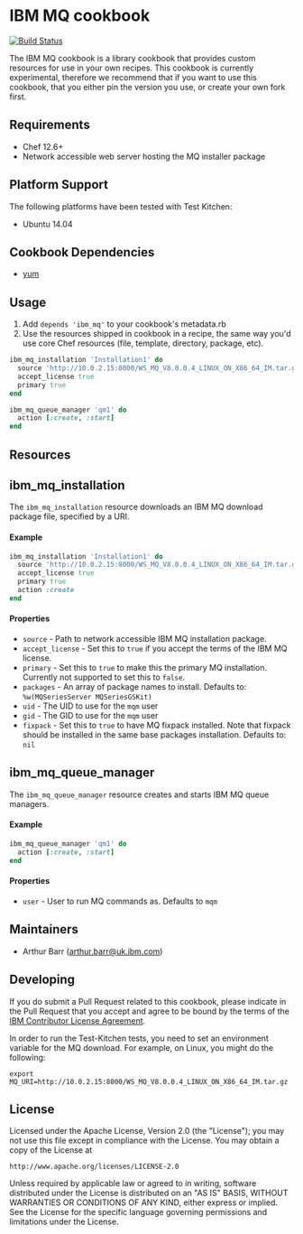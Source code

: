 IBM MQ cookbook
===============
[![Build Status](https://travis-ci.org/ibm-messaging/mq-chef.svg?branch=master)](https://travis-ci.org/ibm-messaging/mq-chef)

The IBM MQ cookbook is a library cookbook that provides custom resources for use in your own recipes.  This cookbook is currently experimental, therefore we recommend that if you want to use this cookbook, that you either pin the version you use, or create your own fork first.

Requirements
------------
- Chef 12.6+
- Network accessible web server hosting the MQ installer package

Platform Support
----------------
The following platforms have been tested with Test Kitchen:

- Ubuntu 14.04

Cookbook Dependencies
---------------------
- [yum](https://supermarket.chef.io/cookbooks/yum)

Usage
-----
1. Add ```depends 'ibm_mq'``` to your cookbook's metadata.rb
2. Use the resources shipped in cookbook in a recipe, the same way you'd
  use core Chef resources (file, template, directory, package, etc).

```ruby
ibm_mq_installation 'Installation1' do
  source 'http://10.0.2.15:8000/WS_MQ_V8.0.0.4_LINUX_ON_X86_64_IM.tar.gz'
  accept_license true
  primary true
end

ibm_mq_queue_manager 'qm1' do
  action [:create, :start]
end
```

Resources
---------

## ibm_mq_installation
The `ibm_mq_installation` resource downloads an IBM MQ download package file,
specified by a URI.

#### Example
```ruby
ibm_mq_installation 'Installation1' do
  source 'http://10.0.2.15:8000/WS_MQ_V8.0.0.4_LINUX_ON_X86_64_IM.tar.gz'
  accept_license true
  primary true
  action :create
end
```

#### Properties
- `source` - Path to network accessible IBM MQ installation package.
- `accept_license` - Set this to `true` if you accept the terms of the IBM MQ license.
- `primary` - Set this to `true` to make this the primary MQ installation. Currently not supported to set this to `false`.
- `packages` - An array of package names to install. Defaults to:
  `%w(MQSeriesServer MQSeriesGSKit)`
- `uid` - The UID to use for the `mqm` user
- `gid` - The GID to use for the `mqm` user
- `fixpack` - Set this to `true` to have MQ fixpack installed. Note that fixpack should be installed in the same base packages installation. Defaults to: `nil`

## ibm_mq_queue_manager
The `ibm_mq_queue_manager` resource creates and starts IBM MQ queue managers.

#### Example
```ruby
ibm_mq_queue_manager 'qm1' do
  action [:create, :start]
end
```

#### Properties
- `user` - User to run MQ commands as.  Defaults to `mqm`


## Maintainers

* Arthur Barr (<arthur.barr@uk.ibm.com>)

## Developing
If you do submit a Pull Request related to this cookbook, please indicate in the Pull Request that you accept and agree to be bound by the terms of the [IBM Contributor License Agreement](CLA.md).

In order to run the Test-Kitchen tests, you need to set an environment variable for the MQ download.  For example, on Linux, you might do the following:

```shell
export MQ_URI=http://10.0.2.15:8000/WS_MQ_V8.0.0.4_LINUX_ON_X86_64_IM.tar.gz
```

## License
Licensed under the Apache License, Version 2.0 (the "License");
you may not use this file except in compliance with the License.
You may obtain a copy of the License at

    http://www.apache.org/licenses/LICENSE-2.0

Unless required by applicable law or agreed to in writing, software
distributed under the License is distributed on an "AS IS" BASIS,
WITHOUT WARRANTIES OR CONDITIONS OF ANY KIND, either express or implied.
See the License for the specific language governing permissions and
limitations under the License.
